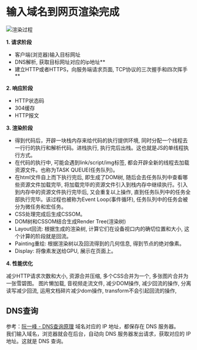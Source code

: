 # 输入域名到网页渲染完成


![渲染过程](http://43.139.113.7:81/img/browser.jpeg)
<!-- https://img-blog.csdnimg.cn/img_convert/fa64c09fc563b8a799255609bb0f91bb.png -->

**1. 请求阶段**
- 客户端(浏览器)输入目标网址
- DNS解析, 获取目标网址对应的ip地址**
- 建立HTTP或者HTTPS，向服务端请求页面, TCP协议的三次握手和四次挥手**

**2. 响应阶段**
- HTTP状态码
- 304缓存
- HTTP报文

**3. 渲染阶段**

- 得到代码后，开辟一块栈内存来给代码的执行提供环境, 同时分配一个线程去一行行的执行和解析代码。进栈执行, 执行完后出栈。这也就是JS的单线程执行方式。
- 在代码的执行中, 可能会遇到link/script/img标签, 都会开辟全新的线程去加载资源文件。也称为TASK QUEUE(任务队列)。
- 在html文件自上而下执行完后, 即生成了DOM树, 随后会去任务队列中查看哪些资源文件加载完毕, 将加载完毕的资源文件引入到栈内存中继续执行。引入到内存中的资源文件执行完毕后, 又会重复以上操作, 直到任务队列中的任务全部执行完毕。该过程也被称为Event Loop(事件循环), 任务队列中的任务会被分为微任务和宏任务。
- CSS处理完成后生成CSSOM。
- DOM树和CSSOM结合生成Render Tree(渲染树)
- Layout回流: 根据生成的渲染树, 计算它们在设备视口内的确切位置和大小, 这个计算的阶段就是回流。
- Painting重绘: 根据渲染树以及回流得到的几何信息, 得到节点的绝对像素。
- Display: 将像素发送给GPU, 展示在页面上。

**4. 性能优化**

减少HTTP请求次数和大小, 资源合并压缩, 多个CSS合并为一个, 多张图片合并为一张雪碧图。
图片懒加载, 音视频走流文件, 减少DOM操作, 减少回流的操作, 分离读写减少回流, 运用文档碎片减少dom操作, transform不会引起回流的操作, 

## DNS查询

参考：[阮一峰 - DNS查询原理](https://www.ruanyifeng.com/blog/2022/08/dns-query.html)
域名对应的 IP 地址，都保存在 DNS 服务器。<br>
我们输入域名，浏览器就会在后台，自动向 DNS 服务器发出请求，获取对应的 IP 地址。这就是 DNS 查询。<br>
